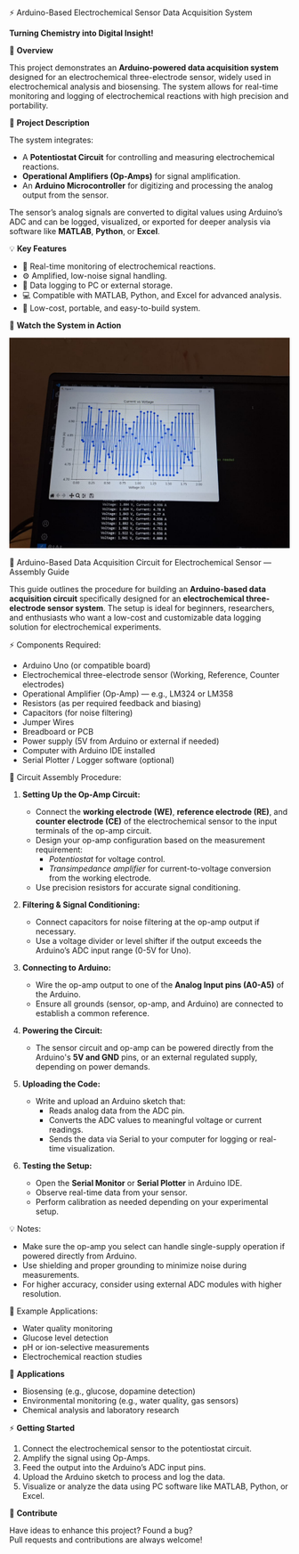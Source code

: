 ⚡ Arduino-Based Electrochemical Sensor Data Acquisition System

**Turning Chemistry into Digital Insight!**

📌 **Overview**

This project demonstrates an **Arduino-powered data acquisition system** designed for an electrochemical three-electrode sensor, widely used in electrochemical analysis and biosensing. The system allows for real-time monitoring and logging of electrochemical reactions with high precision and portability.


 🔬 **Project Description**

The system integrates:

- A **Potentiostat Circuit** for controlling and measuring electrochemical reactions.
- **Operational Amplifiers (Op-Amps)** for signal amplification.
- An **Arduino Microcontroller** for digitizing and processing the analog output from the sensor.

The sensor’s analog signals are converted to digital values using Arduino’s ADC and can be logged, visualized, or exported for deeper analysis via software like **MATLAB**, **Python**, or **Excel**.


💡 **Key Features**

- 🧪 Real-time monitoring of electrochemical reactions.
- ⚙️ Amplified, low-noise signal handling.
- 💾 Data logging to PC or external storage.
- 💻 Compatible with MATLAB, Python, and Excel for advanced analysis.
- 💸 Low-cost, portable, and easy-to-build system.

🎥 **Watch the System in Action**

[![Electrochemical Sensor Output](ELectroDAQ-result.jpg)](media/Electro_DAQ-output.mp4)

🧪 Arduino-Based Data Acquisition Circuit for Electrochemical Sensor — Assembly Guide

This guide outlines the procedure for building an **Arduino-based data acquisition circuit** specifically designed for an **electrochemical three-electrode sensor system**. The setup is ideal for beginners, researchers, and enthusiasts who want a low-cost and customizable data logging solution for electrochemical experiments.

⚡ Components Required:

- Arduino Uno (or compatible board)
- Electrochemical three-electrode sensor (Working, Reference, Counter electrodes)
- Operational Amplifier (Op-Amp) — e.g., LM324 or LM358
- Resistors (as per required feedback and biasing)
- Capacitors (for noise filtering)
- Jumper Wires
- Breadboard or PCB
- Power supply (5V from Arduino or external if needed)
- Computer with Arduino IDE installed
- Serial Plotter / Logger software (optional)


🔧 Circuit Assembly Procedure:

1. **Setting Up the Op-Amp Circuit:**
    - Connect the **working electrode (WE)**, **reference electrode (RE)**, and **counter electrode (CE)** of the electrochemical sensor to the input terminals of the op-amp circuit.
    - Design your op-amp configuration based on the measurement requirement:
      - *Potentiostat* for voltage control.
      - *Transimpedance amplifier* for current-to-voltage conversion from the working electrode.
    - Use precision resistors for accurate signal conditioning.

2. **Filtering & Signal Conditioning:**
    - Connect capacitors for noise filtering at the op-amp output if necessary.
    - Use a voltage divider or level shifter if the output exceeds the Arduino’s ADC input range (0-5V for Uno).

3. **Connecting to Arduino:**
    - Wire the op-amp output to one of the **Analog Input pins (A0-A5)** of the Arduino.
    - Ensure all grounds (sensor, op-amp, and Arduino) are connected to establish a common reference.

4. **Powering the Circuit:**
    - The sensor circuit and op-amp can be powered directly from the Arduino's **5V and GND** pins, or an external regulated supply, depending on power demands.

5. **Uploading the Code:**
    - Write and upload an Arduino sketch that:
        - Reads analog data from the ADC pin.
        - Converts the ADC values to meaningful voltage or current readings.
        - Sends the data via Serial to your computer for logging or real-time visualization.

6. **Testing the Setup:**
    - Open the **Serial Monitor** or **Serial Plotter** in Arduino IDE.
    - Observe real-time data from your sensor.
    - Perform calibration as needed depending on your experimental setup.


💡 Notes:

- Make sure the op-amp you select can handle single-supply operation if powered directly from Arduino.
- Use shielding and proper grounding to minimize noise during measurements.
- For higher accuracy, consider using external ADC modules with higher resolution.


 📌 Example Applications:

- Water quality monitoring
- Glucose level detection
- pH or ion-selective measurements
- Electrochemical reaction studies



🚀 **Applications**

- Biosensing (e.g., glucose, dopamine detection)
- Environmental monitoring (e.g., water quality, gas sensors)
- Chemical analysis and laboratory research


⚡ **Getting Started**

1. Connect the electrochemical sensor to the potentiostat circuit.
2. Amplify the signal using Op-Amps.
3. Feed the output into the Arduino’s ADC input pins.
4. Upload the Arduino sketch to process and log the data.
5. Visualize or analyze the data using PC software like MATLAB, Python, or Excel.


🤝 **Contribute**

Have ideas to enhance this project? Found a bug?  
Pull requests and contributions are always welcome!
